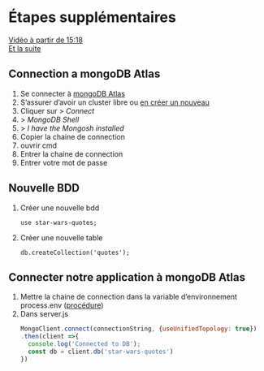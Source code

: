 # Étapes supplémentaires

[Vidéo à partir de 15:18](https://crosemont.sharepoint.com/sites/msteams_0202a0/_layouts/15/stream.aspx?id=%2Fsites%2Fmsteams%5F0202a0%2FShared%20Documents%2FGeneral%2FRecordings%2FHYPERM%C3%89DIA%20II%2D20221215%5F095303%2DMeeting%20Recording%2Emp4&referrer=Teams%2ETEAMS%2DELECTRON&referrerScenario=teamsSdk%2DopenFilePreview)\
[Et la suite](https://crosemont.sharepoint.com/sites/msteams_0202a0/_layouts/15/stream.aspx?id=%2Fsites%2Fmsteams%5F0202a0%2FShared%20Documents%2FGeneral%2FRecordings%2FHYPERM%C3%89DIA%20II%2D20221215%5F101528%2DMeeting%20Recording%2Emp4&referrer=Teams%2ETEAMS%2DELECTRON&referrerScenario=teamsSdk%2DopenFilePreview)

## Connection a mongoDB Atlas
1. Se connecter à [mongoDB Atlas](https://account.mongodb.com/account/login?signedOut=true)
2. S’assurer d’avoir un cluster libre ou [en créer un nouveau](./creerUnNouveauClusterMongoDB.md)
3. Cliquer sur > *Connect*
4. \> *MongoDB Shell*
5. \> *I have the Mongosh installed*
6. Copier la chaine de connection
7. ouvrir cmd
8. Entrer la chaine de connection
9. Entrer votre mot de passe

## Nouvelle BDD
1. Créer une nouvelle bdd
    ```mongosh
    use star-wars-quotes;
    ```
2. Créer une nouvelle table
    ```mongosh
    db.createCollection('quotes');  
   ```
## Connecter notre application à mongoDB Atlas
1. Mettre la chaine de connection dans la variable d’environnement process.env ([procédure](process_env.md))
2. Dans server.js 
    ```javascript
    MongoClient.connect(connectionString, {useUnifiedTopology: true})
   .then(client =>{
      console.log('Connected to DB');
      const db = client.db('star-wars-quotes')
   }) 
    ```

